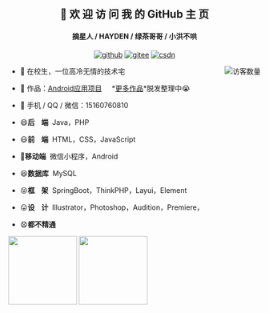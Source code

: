 <h2 align="center">👋 欢 迎 访 问 我 的 GitHub 主 页</h2>
<h4 align="center">摘星人 / HAYDEN / 绿茶哥哥 / 小洪不哄</h4>
<p align="center">
  <a href="https://github.com/hongyoudan"><img src="https://img.shields.io/badge/GitHub-ff79c6" alt="github"></a>
  <a href="https://gitee.com/hongyoudan"><img src="https://img.shields.io/badge/Gitee-fe7300" alt="gitee"></a>
  <a href="https://blog.csdn.net/qq_2422376288"><img src="https://img.shields.io/badge/CSDN-cf000e" alt="csdn"></a>
</p>

<img align='right' src="https://profile-counter.glitch.me/hongyoudan/count.svg" alt="访客数量"/>

- 🐧 在校生，一位高冷无情的技术宅
- 🏡 作品：<a href="https://github.com/hongyoudan/HydAndroid" target="_blank">Android应用项目</a>&nbsp;&nbsp;&nbsp;&nbsp; *<u>更多作品</u>*脱发整理中😭
- 💬 手机 / QQ / 微信：15160760810

- 😄**后&nbsp;&nbsp;&nbsp;&nbsp;端**&nbsp;  Java，PHP
- 😃**前&nbsp;&nbsp;&nbsp;&nbsp;端**&nbsp;  HTML，CSS，JavaScript
- 🧐**移动端**&nbsp;  微信小程序，Android
- 😆**数据库**&nbsp;  MySQL
- 😝**框&nbsp;&nbsp;&nbsp;&nbsp;架**&nbsp;  SpringBoot，ThinkPHP，Layui，Element
- 😛**设&nbsp;&nbsp;&nbsp;&nbsp;计**&nbsp;  Illustrator，Photoshop，Audition，Premiere，
- 😧**都不精通**
<img align="" height="137px" src="https://github-readme-stats.vercel.app/api?username=hongyoudan&hide_title=true&hide_border=true&show_icons=true&include_all_commits=true&line_height=21&bg_color=0,EC6C6C,FFD479,FFFC79,73FA79&theme=graywhite&locale=cn" />
<img align="" height="137px" src="https://github-readme-stats.vercel.app/api/top-langs/?username=hongyoudan&hide_title=true&hide_border=true&layout=compact&bg_color=0,73FA79,73FDFF,D783FF&theme=graywhite&locale=cn" />
